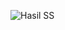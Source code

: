 ![Hasil SS](https://github.com/RamaRamdani03/PK12/assets/127277459/2fc905b1-bba4-4b38-a1df-ea6e6259cb00)
